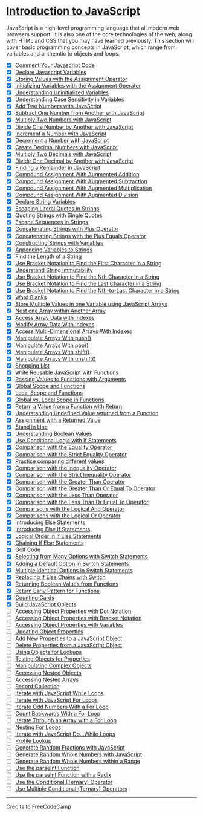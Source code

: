# [Introduction to JavaScript](https://learn.freecodecamp.org/javascript-algorithms-and-data-structures/basic-javascript/)

JavaScript is a high-level programming language that all modern web browsers support. It is also one of the core technologies of the web, along with HTML and CSS that you may have learned previously. This section will cover basic programming concepts in JavaScript, which range from variables and arithemtic to objects and loops.

- [x] [Comment Your Javascript Code](001-comment-your-javascript-code.js)
- [x] [Declare Javascript Variables](002-declare-javascript-variables.js)
- [x] [Storing Values with the Assignment Operator](003-storing-values-with-the-assignment-operator.js)
- [x] [Initializing Variables with the Assignment Operator](004-initializing-variables-with-the-assignment-operator.js)
- [x] [Understanding Uninitialized Variables](005-understanding-uninitialized-variables.js)
- [x] [Understanding Case Sensitivity in Variables](006-understanding-case-sensitivity-in-variables.js)
- [x] [Add Two Numbers with JavaScript](007-add-two-numbers-with-javascript.js)
- [x] [Subtract One Number from Another with JavaScript](008-subtract-one-number-from-another-with-javascript.js)
- [x] [Multiply Two Numbers with JavaScript](009-multiply-two-numbers-with-javascript.js)
- [x] [Divide One Number by Another with JavaScript](010-divide-one-number-by-another-with-javascript.js)
- [x] [Increment a Number with JavaScript](011-increment-a-number-with-javascript.js)
- [x] [Decrement a Number with JavaScript](012-decrement-a-number-with-javascript.js)
- [x] [Create Decimal Numbers with JavaScript](013-create-decimal-numbers-with-javascript.js)
- [x] [Multiply Two Decimals with JavaScript](014-multiply-two-decimals-with-javascript.js)
- [x] [Divide One Decimal by Another with JavaScript](015-divide-one-decimal-by-another-with-javascript.js)
- [x] [Finding a Remainder in JavaScript](016-finding-a-remainder-in-javascript.js)
- [x] [Compound Assignment With Augmented Addition](017-compound-assignment-with-augmented-addition.js)
- [x] [Compound Assignment With Augmented Subtraction](018-compound-assignment-with-augmented-subtraction.js)
- [x] [Compound Assignment With Augmented Multiplication](019-compound-assignment-with-augmented-multiplication.js)
- [x] [Compound Assignment With Augmented Division](020-compound-assignment-with-augmented-division.js)
- [x] [Declare String Variables](021-declare-string-variables.js)
- [x] [Escaping Literal Quotes in Strings](022-escaping-literal-quotes-in-strings.js)
- [x] [Quoting Strings with Single Quotes](023-quoting-strings-with-single-quotes.js)
- [x] [Escape Sequences in Strings](024-escape-sequences-in-strings.js)
- [x] [Concatenating Strings with Plus Operator](025-concatenating-strings-with-plus-operator.js)
- [x] [Concatenating Strings with the Plus Equals Operator](026-concatenating-strings-with-the-plus-equals-operator.js)
- [x] [Constructing Strings with Variables](027-constructing-strings-with-variables.js)
- [x] [Appending Variables to Strings](028-appending-variables-to-strings.js)
- [x] [Find the Length of a String](029-find-the-length-of-a-string.js)
- [x] [Use Bracket Notation to Find the First Character in a String](030-use-bracket-notation-to-find-the-first-character-in-a-string.js)
- [x] [Understand String Immutability](031-understand-string-immutability.js)
- [x] [Use Bracket Notation to Find the Nth Character in a String](032-use-bracket-notation-to-find-the-nth-character-in-a-string.js)
- [x] [Use Bracket Notation to Find the Last Character in a String](033-use-bracket-notation-to-find-the-last-character-in-a-string.js)
- [x] [Use Bracket Notation to Find the Nth-to-Last Character in a String](034-use-bracket-notation-to-find-the-nth-to-last-character-in-a-string.js)
- [x] [Word Blanks](035-word-blanks.js)
- [x] [Store Multiple Values in one Variable using JavaScript Arrays](036-store-multiple-values-in-one-variable-using-javascript-arrays.js)
- [x] [Nest one Array within Another Array](037-nest-one-array-within-another-array.js)
- [x] [Access Array Data with Indexes](038-access-array-data-with-indexes.js)
- [x] [Modify Array Data With Indexes](039-modify-array-data-with-indexes.js)
- [x] [Access Multi-Dimensional Arrays With Indexes](040-access-multi-dimensional-arrays-with-indexes.js)
- [x] [Manipulate Arrays With push()](041-manipulate-arrays-with-push.js)
- [x] [Manipulate Arrays With pop()](042-manipulate-arrays-with-pop.js)
- [x] [Manipulate Arrays With shift()](043-manipulate-arrays-with-shift.js)
- [x] [Manipulate Arrays With unshift()](044-manipulate-arrays-with-unshift.js)
- [x] [Shopping List](045-shopping-lis.js)
- [x] [Write Reusable JavaScript with Functions](046-write-reusable-javascript-with-functions.js)
- [x] [Passing Values to Functions with Arguments](047-passing-values-to-functions-with-arguments.js)
- [x] [Global Scope and Functions](048-global-scope-and-functions.js)
- [x] [Local Scope and Functions](049-local-scope-and-functions.js)
- [x] [Global vs. Local Scope in Functions](050-global-vs--local-scope-in-functions.js)
- [x] [Return a Value from a Function with Return](051-return-a-value-from-a-function-with-return.js)
- [x] [Understanding Undefined Value returned from a Function](052-understanding-undefined-value-returned-from-a-function.js)
- [x] [Assignment with a Returned Value](053-assignment-with-a-returned-value.js)
- [x] [Stand in Line](054-stand-in-line.js)
- [x] [Understanding Boolean Values](055-understanding-boolean-values.js)
- [x] [Use Conditional Logic with If Statements](056-use-conditional-logic-with-if-statements.js)
- [x] [Comparison with the Equality Operator](057-comparison-with-the-equality-operator.js)
- [x] [Comparison with the Strict Equality Operator](058-comparison-with-the-strict-equality-operator.js)
- [x] [Practice comparing different values](059-practice-comparing-different-values.js)
- [x] [Comparison with the Inequality Operator](060-comparison-with-the-inequality-operator.js)
- [x] [Comparison with the Strict Inequality Operator](061-comparison-with-the-strict-inequality-operator.js)
- [x] [Comparison with the Greater Than Operator](062-comparison-with-the-greater-than-operator.js)
- [x] [Comparison with the Greater Than Or Equal To Operator](063-comparison-with-the-greater-than-or-equal-to-operator.js)
- [x] [Comparison with the Less Than Operator](064-comparison-with-the-less-than-operator.js)
- [x] [Comparison with the Less Than Or Equal To Operator](065-comparison-with-the-less-than-or-equal-to-operator.js)
- [x] [Comparisons with the Logical And Operator](066-comparisons-with-the-logical-and-operator.js)
- [x] [Comparisons with the Logical Or Operator](067-comparisons-with-the-logical-or-operator.js)
- [x] [Introducing Else Statements](068-introducing-else-statements.js)
- [x] [Introducing Else If Statements](069-introducing-else-if-statements.js)
- [x] [Logical Order in If Else Statements](070-logical-order-in-if-else-statements.js)
- [x] [Chaining If Else Statements](071-chaining-if-else-statements.js)
- [x] [Golf Code](072-golf-code.js)
- [x] [Selecting from Many Options with Switch Statements](073-selecting-from-many-options-with-switch-statements.js)
- [x] [Adding a Default Option in Switch Statements](074-adding-a-default-option-in-switch-statements.js)
- [x] [Multiple Identical Options in Switch Statements](075-multiple-identical-options-in-switch-statements.js)
- [x] [Replacing If Else Chains with Switch](076-replacing-if-else-chains-with-switch.js)
- [x] [Returning Boolean Values from Functions](077-returning-boolean-values-from-functions.js)
- [x] [Return Early Pattern for Functions](078-return-early-pattern-for-functions.js)
- [x] [Counting Cards](079-counting-cards.js)
- [x] [Build JavaScript Objects](080-build-javascript-objects.js)
- [ ] [Accessing Object Properties with Dot Notation](081-accessing-object-properties-with-dot-notation.js)
- [ ] [Accessing Object Properties with Bracket Notation](082-accessing-object-properties-with-bracket-notation.js)
- [ ] [Accessing Object Properties with Variables](083-accessing-object-properties-with-variables.js)
- [ ] [Updating Object Properties](084-updating-object-properties.js)
- [ ] [Add New Properties to a JavaScript Object](085-add-new-properties-to-a-javascript-object.js)
- [ ] [Delete Properties from a JavaScript Object](086-delete-properties-from-a-javascript-object.js)
- [ ] [Using Objects for Lookups](087-using-objects-for-lookups.js)
- [ ] [Testing Objects for Properties](088-testing-objects-for-properties.js)
- [ ] [Manipulating Complex Objects](089-manipulating-complex-objects.js)
- [ ] [Accessing Nested Objects](090-accessing-nested-objects.js)
- [ ] [Accessing Nested Arrays](091-accessing-nested-arrays.js)
- [ ] [Record Collection](092-record-collection.js)
- [ ] [Iterate with JavaScript While Loops](093-iterate-with-javascript-while-loops.js)
- [ ] [Iterate with JavaScript For Loops](094-iterate-with-javascript-for-loops.js)
- [ ] [Iterate Odd Numbers With a For Loop](095-iterate-odd-numbers-with-a-for-loop.js)
- [ ] [Count Backwards With a For Loop](096-count-backwards-with-a-for-loop.js)
- [ ] [Iterate Through an Array with a For Loop](097-iterate-through-an-array-with-a-for-loop.js)
- [ ] [Nesting For Loops](098-nesting-for-loops.js)
- [ ] [Iterate with JavaScript Do...While Loops](099-iterate-with-javascript-do---while-loops.js)
- [ ] [Profile Lookup](100-profile-lookup.js)
- [ ] [Generate Random Fractions with JavaScript](101-generate-random-fractions-with-javascript.js)
- [ ] [Generate Random Whole Numbers with JavaScript](102-generate-random-whole-numbers-with-javascript.js)
- [ ] [Generate Random Whole Numbers within a Range](103-generate-random-whole-numbers-within-a-range.js)
- [ ] [Use the parseInt Function](104-use-the-parseint-function.js)
- [ ] [Use the parseInt Function with a Radix](105-use-the-parseint-function-with-a-radix.js)
- [ ] [Use the Conditional (Ternary) Operator](106-use-the-conditional-ternary-operator.js)
- [ ] [Use Multiple Conditional (Ternary) Operators](107-use-multiple-conditional-ternary-operators.js)

---

Credits to [FreeCodeCamp](https://www.freecodecamp.org/)